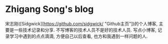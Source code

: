 # Zhigang Song's blog

宋志刚([Sidgwick][https://github.com/sidgwick/ "Github主页"])的个人博客, 主要是一些技术记录和分享. 不写博客的技术人员不是好的技术人员. 写点小博客, 记录学习中遇到的点点滴滴, 方便自己以后查看, 也方和我遇到一样问题的人.
